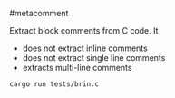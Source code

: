 #metacomment

Extract block comments from C code. It

* does not extract inline comments
* does not extract single line comments
* extracts multi-line comments

```
cargo run tests/brin.c
```
